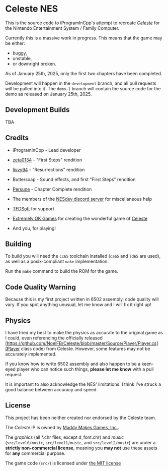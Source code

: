 # Celeste NES

This is the source code to iProgramInCpp's attempt to recreate  *[Celeste](https://www.celestegame.com)*
for the Nintendo Entertainment System / Family Computer.

Currently this is a massive work in progress. This means that the game may be
either:
- buggy,
- unstable,
- or downright broken.

As of January 25th, 2025, only the first two chapters have been completed.

Development will happen in the `development` branch, and all pull requests will be pulled
into it. The `demo-1` branch will contain the source code for the demo as released on
January 25th, 2025.

## Development Builds

TBA

## Credits

- iProgramInCpp - Lead developer

- [zeta0134](https://github.com/zeta0134) - "First Steps" rendition

- [livvy94](https://youtube.com/@livvy94) - "Resurrections" rendition

- Buttersoap - Sound effects, and first "First Steps" rendition

- [Persune](https://gumball2415.github.io) - Chapter Complete rendition

- The members of the [NESdev discord server](https://discord.gg/VFnWZV8GWk) for miscellaneous help

- [TFDSoft](https://twitter.com/TFDSoft) for support

- [Extremely OK Games](https://exok.com) for creating the wonderful game of [Celeste](https://www.celestegame.com)

- And you, for playing!

## Building

To build you will need the `cc65` toolchain installed (`ca65` and `ld65` are used), as well as a posix-compliant
`make` implementation.

Run the `make` command to build the ROM for the game.

## Code Quality Warning

Because this is my first project written in 6502 assembly, code quality will vary. If you spot
anything unusual, let me know and I will fix it right up!

## Physics

I have tried my best to make the physics as accurate to the original game as I could, even referencing
the officially released [https://github.com/NoelFB/Celeste/blob/master/Source/Player/Player.cs](Player class code)
from Celeste. However, some features may not be accurately implemented.

If you know how to write 6502 assembly and also happen to be a keen-eyed player who can notice such
things, **please let me know** with a pull request.

It is important to also acknowledge the NES' limitations. I think I've struck a good balance between
accuracy and speed.

## License

This project has been neither created nor endorsed by the Celeste team.

The *Celeste* IP is owned by [Maddy Makes Games, Inc.](https://maddymakesgames.com).

The *graphics* (all \*.chr files, except d_font.chr) and *music* (`src/level0/music`,
`src/level1/music`, and `src/level2/music`) are under a **strictly non-commercial license**,
meaning you **may not** use these assets for **any** commercial purpose.

The game code (`src/`) is licensed under [the MIT license](src/license.txt)
